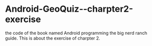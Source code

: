 Android-GeoQuiz--charpter2-exercise
===================================

the code of the book named Android programming the big nerd ranch guide.
This is about the exercise of charpter 2.
